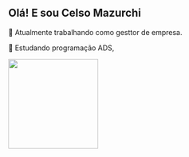 ##  Olá! E sou Celso Mazurchi
💼 Atualmente trabalhando como gesttor de empresa.

📲 Estudando programação ADS, 

</div>
<a href="https://github.com/CelsoRM">
<img height="180m" src="https://github-readme-stats.vercel.app/api?username=CelsoRM&show_icons=true&theme=dark&include_all_commits=true&count_private=true"/_>





